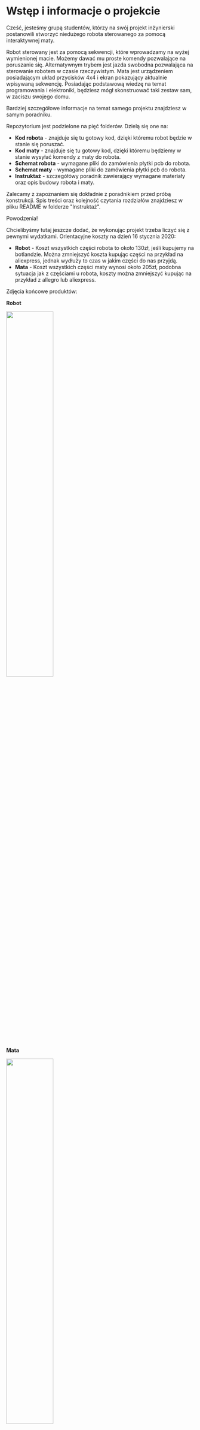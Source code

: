 # Wstęp i informacje o projekcie
Cześć, jesteśmy grupą studentów, którzy na swój projekt inżynierski postanowili stworzyć niedużego robota sterowanego za pomocą interaktywnej maty.

Robot sterowany jest za pomocą sekwencji, które wprowadzamy na wyżej wymienionej macie. Możemy dawać mu proste komendy pozwalające na poruszanie się. Alternatywnym trybem jest jazda swobodna pozwalająca na sterowanie robotem w czasie rzeczywistym. Mata jest urządzeniem posiadającym układ przycisków 4x4 i ekran pokazujący aktualnie wpisywaną sekwencję. Posiadając podstawową wiedzę na temat programowania i elektroniki, będziesz mógł skonstruować taki zestaw sam, w zaciszu swojego domu. 

Bardziej szczegółowe informacje na temat samego projektu znajdziesz w samym poradniku.

Repozytorium jest podzielone na pięć folderów.
Dzielą się one na:
* **Kod robota** - znajduje się tu gotowy kod, dzięki któremu robot będzie w stanie się poruszać.
* **Kod maty** - znajduje się tu gotowy kod, dzięki któremu będziemy w stanie wysyłać komendy z maty do robota.
* **Schemat robota** - wymagane pliki do zamówienia płytki pcb do robota.
* **Schemat maty** - wymagane pliki do zamówienia płytki pcb do robota.
* **Instruktaż** - szczegółówy poradnik zawierający wymagane materiały oraz opis budowy robota i maty.

Zalecamy z zapoznaniem się dokładnie z poradnikiem przed próbą konstrukcji. Spis treści oraz kolejność czytania rozdziałów znajdziesz w pliku README w folderze "Instruktaż".

Powodzenia!

Chcielibyśmy tutaj jeszcze dodać, że wykonując projekt trzeba liczyć się z pewnymi wydatkami.
Orientacyjne koszty na dzień 16 stycznia 2020:
* **Robot** - Koszt wszystkich części robota to około 130zł, jeśli kupujemy na botlandzie. Można zmniejszyć koszta kupując części na przykład na aliexpress, jednak wydłuży to czas w jakim części do nas przyjdą.
* **Mata** - Koszt wszystkich części maty wynosi około 205zł, podobna sytuacja jak z częściami u robota, koszty można zmniejszyć kupując na przykład z allegro lub aliexpress.

Zdjęcia końcowe produktów:

**Robot**

<img src=https://github.com/domiipl/Projekt-Inz-Pliki/blob/master/Instrukta%C5%BC/Zdj%C4%99ciaRobot/image_0.jpg width="50%" height="50%">

**Mata**

<img src=https://github.com/domiipl/Projekt-Inz-Pliki/blob/master/Instrukta%C5%BC/Zdj%C4%99ciaMata/image_0.png width="50%" height="50%">

W razie problemów, możesz kontaktować się z nami pod tym adresem e-mail:
## **projektinzrobot@gmail.com**

